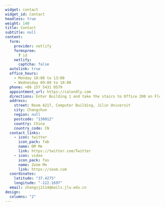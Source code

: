 ```yaml
---
widget: contact
widget_id: Contact
headless: true
weight: 140
title: Contact
subtitle: null
content:
  form:
    provider: netlify
    formspree:
      ? id
    netlify:
      captcha: false
  autolink: true
  office_hours:
    - Monday 10:00 to 13:00
    - Wednesday 09:00 to 10:00
  phone: +86 157 5431 0579
  appointment_url: https://calendly.com
  directions: Enter Building 1 and take the stairs to Office 200 on Floor 2
  address:
    street: Room A217, Computer Building, Jilin Universit
    city: Changchun
    region: null
    postcode: "130012"
    country: China
    country_code: CN
  contact_links:
    - icon: twitter
      icon_pack: fab
      name: DM Me
      link: https://twitter.com/Twitter
    - icon: video
      icon_pack: fas
      name: Zoom Me
      link: https://zoom.com
  coordinates:
    latitude: "37.4275"
    longitude: "-122.1697"
  email: zhangzj2114@mails.jlu.edu.cn
design:
  columns: "2"
---
```

